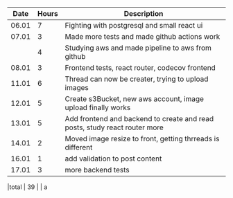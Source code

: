 |Date   | Hours 	  | Description 	| 
|-------|-----------|---------------|
|06.01  | 7         |Fighting with postgresql and small react ui|
|07.01 | 3         |Made more tests and made github actions work|
|       |4          |Studying aws and made pipeline to aws from github|
|08.01  | 3         |Frontend tests, react router, codecov frontend|
|11.01  | 6         |Thread can now be creater, trying to upload images|
|12.01  | 5         |Create s3Bucket, new aws account, image upload finally works|
|13.01  | 5         |Add frontend and backend to create and read posts, study react router more|
|14.01  | 2          |Moved image resize to front, getting thrreads is different|
|16.01  | 1           | add validation to post content|
|17.01  |3            |more backend tests   |

|total | 39         |               |
a
